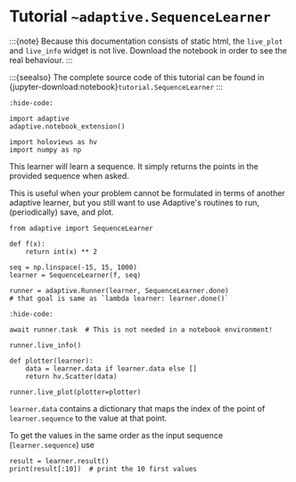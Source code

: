 # Tutorial `~adaptive.SequenceLearner`

:::{note}
Because this documentation consists of static html, the `live_plot`
and `live_info` widget is not live. Download the notebook
in order to see the real behaviour.
:::

:::{seealso}
The complete source code of this tutorial can be found in
{jupyter-download:notebook}`tutorial.SequenceLearner`
:::

```{jupyter-execute}
:hide-code:

import adaptive
adaptive.notebook_extension()

import holoviews as hv
import numpy as np
```

This learner will learn a sequence. It simply returns
the points in the provided sequence when asked.

This is useful when your problem cannot be formulated in terms of
another adaptive learner, but you still want to use Adaptive's
routines to run, (periodically) save, and plot.

```{jupyter-execute}
from adaptive import SequenceLearner

def f(x):
    return int(x) ** 2

seq = np.linspace(-15, 15, 1000)
learner = SequenceLearner(f, seq)

runner = adaptive.Runner(learner, SequenceLearner.done)
# that goal is same as `lambda learner: learner.done()`
```

```{jupyter-execute}
:hide-code:

await runner.task  # This is not needed in a notebook environment!
```

```{jupyter-execute}
runner.live_info()
```

```{jupyter-execute}
def plotter(learner):
    data = learner.data if learner.data else []
    return hv.Scatter(data)

runner.live_plot(plotter=plotter)
```

`learner.data` contains a dictionary that maps the index of the point of `learner.sequence` to the value at that point.

To get the values in the same order as the input sequence (`learner.sequence`) use

```{jupyter-execute}
result = learner.result()
print(result[:10])  # print the 10 first values
```
